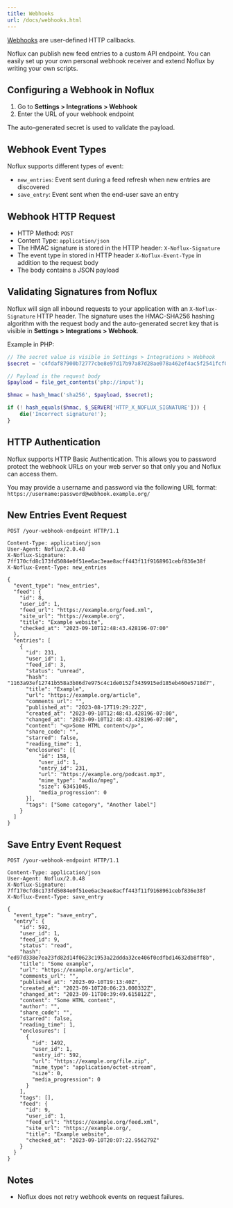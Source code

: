 ```yaml
---
title: Webhooks
url: /docs/webhooks.html
---
```


[Webhooks](https://en.wikipedia.org/wiki/Webhook) are user-defined HTTP callbacks.

Noflux can publish new feed entries to a custom API endpoint. You can easily set up your own personal webhook receiver and extend Noflux by writing your own scripts.

Configuring a Webhook in Noflux
-------------------------------

1. Go to **Settings > Integrations > Webhook**
2. Enter the URL of your webhook endpoint

The auto-generated secret is used to validate the payload.

Webhook Event Types
-------------------

Noflux supports different types of event:

- `new_entries`: Event sent during a feed refresh when new entries are discovered
- `save_entry`: Event sent when the end-user save an entry

Webhook HTTP Request
--------------------

- HTTP Method: `POST`
- Content Type: `application/json`
- The HMAC signature is stored in the HTTP header: `X-Noflux-Signature`
- The event type in stored in HTTP header `X-Noflux-Event-Type` in addition to the request body
- The body contains a JSON payload

Validating Signatures from Noflux
-----------------------------------

Noflux will sign all inbound requests to your application with an `X-Noflux-Signature` HTTP header.
The signature uses the HMAC-SHA256 hashing algorithm with the request body and the auto-generated secret key that is visible in **Settings > Integrations > Webhook**.

Example in PHP:

```php
// The secret value is visible in Settings > Integrations > Webhook
$secret = 'c4fdaf87900b72777cbe8e97d17b97a87d28ae078a462ef4ac5f2541fcf00ce6';

// Payload is the request body
$payload = file_get_contents('php://input');

$hmac = hash_hmac('sha256', $payload, $secret);

if (! hash_equals($hmac, $_SERVER['HTTP_X_NOFLUX_SIGNATURE'])) {
    die('Incorrect signature!');
}
```

HTTP Authentication
-------------------

Noflux supports HTTP Basic Authentication.
This allows you to password protect the webhook URLs on your web server so that only you and Noflux can access them.

You may provide a username and password via the following URL format: `https://username:password@webhook.example.org/`

New Entries Event Request
-------------------------

```
POST /your-webhook-endpoint HTTP/1.1

Content-Type: application/json
User-Agent: Noflux/2.0.48
X-Noflux-Signature: 7ff170cfd8c173fd5084e0f51ee6ac3eae8acff443f11f9168961cebf836e38f
X-Noflux-Event-Type: new_entries

{
  "event_type": "new_entries",
  "feed": {
    "id": 8,
    "user_id": 1,
    "feed_url": "https://example.org/feed.xml",
    "site_url": "https://example.org",
    "title": "Example website",
    "checked_at": "2023-09-10T12:48:43.428196-07:00"
  },
  "entries": [
    {
      "id": 231,
      "user_id": 1,
      "feed_id": 3,
      "status": "unread",
      "hash": "1163a93ef12741b558a3b86d7e975c4c1de0152f3439915ed185eb460e5718d7",
      "title": "Example",
      "url": "https://example.org/article",
      "comments_url": "",
      "published_at": "2023-08-17T19:29:22Z",
      "created_at": "2023-09-10T12:48:43.428196-07:00",
      "changed_at": "2023-09-10T12:48:43.428196-07:00",
      "content": "<p>Some HTML content</p>",
      "share_code": "",
      "starred": false,
      "reading_time": 1,
      "enclosures": [{
          "id": 158,
          "user_id": 1,
          "entry_id": 231,
          "url": "https://example.org/podcast.mp3",
          "mime_type": "audio/mpeg",
          "size": 63451045,
          "media_progression": 0
      }],
      "tags": ["Some category", "Another label"]
    }
  ]
}
```

Save Entry Event Request
------------------------

```
POST /your-webhook-endpoint HTTP/1.1

Content-Type: application/json
User-Agent: Noflux/2.0.48
X-Noflux-Signature: 7ff170cfd8c173fd5084e0f51ee6ac3eae8acff443f11f9168961cebf836e38f
X-Noflux-Event-Type: save_entry

{
  "event_type": "save_entry",
  "entry": {
    "id": 592,
    "user_id": 1,
    "feed_id": 9,
    "status": "read",
    "hash": "ed97d338e7ea23fd82d14f0623c1953a22ddda32ce406f0cdfbd14632db8ff8b",
    "title": "Some example",
    "url": "https://example.org/article",
    "comments_url": "",
    "published_at": "2023-09-10T19:13:40Z",
    "created_at": "2023-09-10T20:06:23.000332Z",
    "changed_at": "2023-09-11T00:39:49.615812Z",
    "content": "Some HTML content",
    "author": "",
    "share_code": "",
    "starred": false,
    "reading_time": 1,
    "enclosures": [
      {
        "id": 1492,
        "user_id": 1,
        "entry_id": 592,
        "url": "https://example.org/file.zip",
        "mime_type": "application/octet-stream",
        "size": 0,
        "media_progression": 0
      }
    ],
    "tags": [],
    "feed": {
      "id": 9,
      "user_id": 1,
      "feed_url": "https://example.org/feed.xml",
      "site_url": "https://example.org/,
      "title": "Example website",
      "checked_at": "2023-09-10T20:07:22.956279Z"
    }
  }
}
```

Notes
-----

- Noflux does not retry webhook events on request failures.
